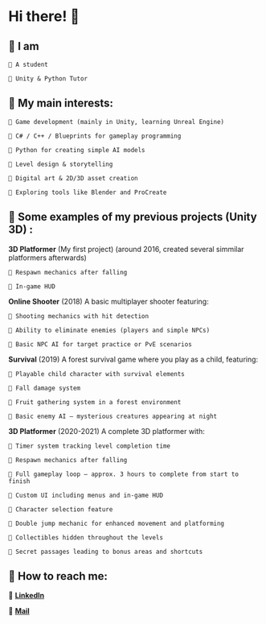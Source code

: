 # Hi there! 🩷

## 🤍 I am
  
    💮 A student
  
    💮 Unity & Python Tutor

## 🤍 My main interests:

    💮 Game development (mainly in Unity, learning Unreal Engine)

    💮 C# / C++ / Blueprints for gameplay programming

    💮 Python for creating simple AI models

    💮 Level design & storytelling
 
    💮 Digital art & 2D/3D asset creation

    💮 Exploring tools like Blender and ProCreate

## 🤍 Some examples of my previous projects (Unity 3D) :

**3D Platformer** (My first project)
(around 2016, created several simmilar platformers afterwards)

    💮 Respawn mechanics after falling

    💮 In-game HUD

**Online Shooter**
(2018)
A basic multiplayer shooter featuring:

    💮 Shooting mechanics with hit detection

    💮 Ability to eliminate enemies (players and simple NPCs)

    💮 Basic NPC AI for target practice or PvE scenarios

**Survival**
(2019)
A forest survival game where you play as a child, featuring:

    💮 Playable child character with survival elements

    💮 Fall damage system

    💮 Fruit gathering system in a forest environment

    💮 Basic enemy AI – mysterious creatures appearing at night

**3D Platformer**
(2020-2021)
A complete 3D platformer with:
  
    💮 Timer system tracking level completion time

    💮 Respawn mechanics after falling

    💮 Full gameplay loop – approx. 3 hours to complete from start to finish

    💮 Custom UI including menus and in-game HUD

    💮 Character selection feature

    💮 Double jump mechanic for enhanced movement and platforming

    💮 Collectibles hidden throughout the levels

    💮 Secret passages leading to bonus areas and shortcuts
  
## 🤍 How to reach me:

  💮 **[LinkedIn](www.linkedin.com/in/marcjanna-surgiewicz-śliwińska-583aaa291)**
  
  💮 **[Mail](mailto:mar.surgo@gmail.com)**

